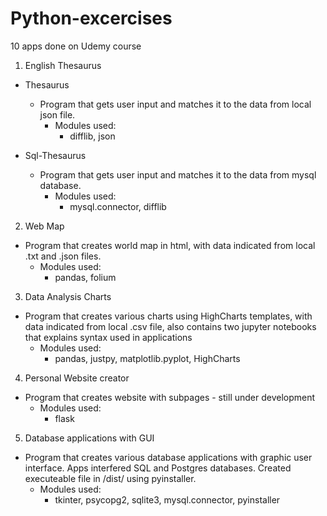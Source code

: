 # Python-excercises
10 apps done on Udemy course

1. English Thesaurus
* Thesaurus
  - Program that gets user input and matches it to the data from local json file.
    - Modules used:
      - difflib, json

* Sql-Thesaurus
  - Program that gets user input and matches it to the data from mysql database.
    - Modules used:
      - mysql.connector, difflib

2. Web Map
  - Program that creates world map in html, with data indicated from local .txt and .json files.
    - Modules used:
      - pandas, folium

3. Data Analysis Charts
  - Program that creates various charts using HighCharts templates, with data indicated from local .csv file, also contains two jupyter notebooks that explains syntax used in applications
    - Modules used:
      - pandas, justpy, matplotlib.pyplot, HighCharts

4. Personal Website creator
  - Program that creates website with subpages - still under development
    - Modules used:
      - flask

5. Database applications with GUI
  - Program that creates various database applications with graphic user interface. Apps interfered SQL and Postgres databases. Created executeable file in /dist/ using pyinstaller. 
    - Modules used:
      - tkinter, psycopg2, sqlite3, mysql.connector, pyinstaller
